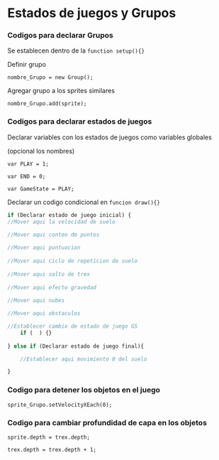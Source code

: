 # Estados de juegos y Grupos

### Codigos para declarar Grupos

Se establecen dentro de la `function setup(){}`

Definir grupo

`nombre_Grupo = new Group();`

Agregar grupo a los sprites similares

`nombre_Grupo.add(sprite);`

### Codigos para declarar estados de juegos

Declarar variables con los estados de juegos como variables globales

(opcional los nombres)

`var PLAY = 1;`

`var END = 0;`

`var GameState = PLAY;`

Declarar un codigo condicional en `funcion draw(){}`

```javascript
if (Declarar estado de juego inicial) {
//Mover aqui la velocidad de suelo

//Mover aqui conteo de puntos 
  
//Mover aqui puntuacion
  
//Mover aqui ciclo de repeticion de suelo
 
//Mover aqui salto de trex
  
//Mover aqui efecto gravedad  
  
//Mover aqui nubes

//Mover aqui obstaculos

//Establecer cambio de estado de juego GS
    if (  ) {}
    
} else if (Declarar estado de juego final){

    //Establecer aqui movimiento 0 del suelo

}
```



### Codigo para detener los objetos en el juego



`sprite_Grupo.setVelocityXEach(0);`



### Codigo para cambiar profundidad de capa en los objetos



`sprite.depth = trex.depth;`

`trex.depth = trex.depth + 1;`

